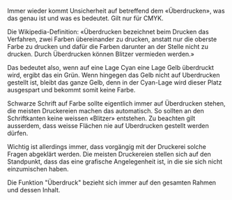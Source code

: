 Immer wieder kommt Unsicherheit auf betreffend dem «Überdrucken», was das genau ist und was es bedeutet. Gilt nur für CMYK.

Die Wikipedia-Definition: «Überdrucken bezeichnet beim Drucken das Verfahren, zwei Farben übereinander zu drucken, anstatt nur die oberste Farbe zu drucken und dafür die Farben darunter an der Stelle nicht zu drucken. Durch Überdrucken können Blitzer vermieden werden.»

Das bedeutet also, wenn auf eine Lage Cyan eine Lage Gelb überdruckt wird, ergibt das ein Grün. Wenn hingegen das Gelb nicht auf Uberdrucken gestellt ist, bleibt das ganze Gelb, denn in der Cyan-Lage wird dieser Platz ausgespart und bekommt somit keine Farbe.

Schwarze Schrift auf Farbe sollte eigentlich immer auf Überdrucken stehen, die meisten Druckereien machen das automatisch. So sollten an den Schriftkanten keine weissen «Blitzer» entstehen. Zu beachten gilt ausserdem, dass weisse Flächen nie auf Uberdrucken gestellt werden dürfen.

Wichtig ist allerdings immer, dass vorgängig mit der Druckerei solche Fragen abgeklärt werden. Die meisten Druckereien stellen sich auf den Standpunkt, dass das eine grafische Angelegenheit ist, in die sie sich nicht einzumischen haben.

Die Funktion "Überdruck" bezieht sich immer auf den gesamten Rahmen und dessen Inhalt.
